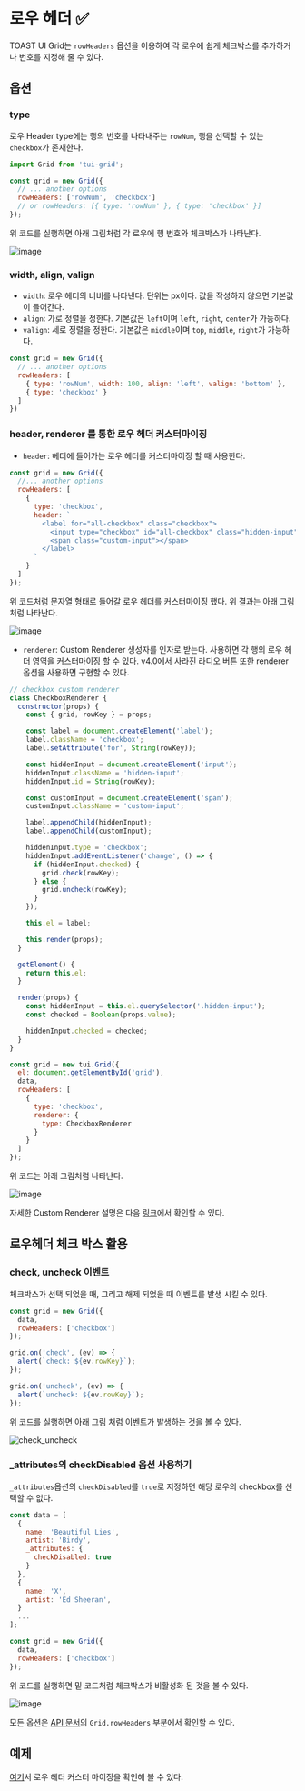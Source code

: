# 로우 헤더 ✅

TOAST UI Grid는 `rowHeaders` 옵션을 이용하여 각 로우에 쉽게 체크박스를 추가하거나 번호를 지정해 줄 수 있다.

## 옵션
### type

로우 Header type에는 행의 번호를 나타내주는 `rowNum`, 행을 선택할 수 있는 `checkbox`가 존재한다. 

```js
import Grid from 'tui-grid';

const grid = new Grid({
  // ... another options
  rowHeaders: ['rowNum', 'checkbox']
  // or rowHeaders: [{ type: 'rowNum' }, { type: 'checkbox' }]
});
```

위 코드를 실행하면 아래 그림처럼 각 로우에 행 번호와 체크박스가 나타난다. 

![image](https://user-images.githubusercontent.com/35371660/60868741-9b75d500-a268-11e9-98f3-18a9293d32b4.png)

### width, align, valign

* `width`: 로우 헤더의 너비를 나타낸다. 단위는 px이다. 값을 작성하지 않으면 기본값이 들어간다.
* `align`: 가로 정렬을 정한다. 기본값은 `left`이며 `left`, `right`, `center`가 가능하다.
* `valign`: 세로 정렬을 정한다. 기본값은 `middle`이며 `top`, `middle`, `right`가 가능하다.

```js
const grid = new Grid({
  // ... another options
  rowHeaders: [
    { type: 'rowNum', width: 100, align: 'left', valign: 'bottom' },
    { type: 'checkbox' }
  ]
})
```

### header, renderer 를 통한 로우 헤더 커스터마이징

* `header`: 헤더에 들어가는 로우 헤더를 커스터마이징 할 때 사용한다.

```js
const grid = new Grid({
  //... another options
  rowHeaders: [
    {
      type: 'checkbox',
      header: `
        <label for="all-checkbox" class="checkbox">
          <input type="checkbox" id="all-checkbox" class="hidden-input" name="_checked" />
          <span class="custom-input"></span>
        </label>
      `
    }
  ]
});
```

위 코드처럼 문자열 형태로 들어갈 로우 헤더를 커스터마이징 했다. 위 결과는 아래 그림처럼 나타난다.

![image](https://user-images.githubusercontent.com/35371660/60875736-7340a300-a275-11e9-9cd6-9472c2763323.png)


* `renderer`: Custom Renderer 생성자를 인자로 받는다. 사용하면 각 행의 로우 헤더 영역을 커스터마이징 할 수 있다. v4.0에서 사라진 라디오 버튼 또한 renderer 옵션을 사용하면 구현할 수 있다.

```js
// checkbox custom renderer
class CheckboxRenderer {
  constructor(props) {
    const { grid, rowKey } = props;

    const label = document.createElement('label');
    label.className = 'checkbox';
    label.setAttribute('for', String(rowKey));

    const hiddenInput = document.createElement('input');
    hiddenInput.className = 'hidden-input';
    hiddenInput.id = String(rowKey);

    const customInput = document.createElement('span');
    customInput.className = 'custom-input';

    label.appendChild(hiddenInput);
    label.appendChild(customInput);

    hiddenInput.type = 'checkbox';
    hiddenInput.addEventListener('change', () => {
      if (hiddenInput.checked) {
        grid.check(rowKey);
      } else {
        grid.uncheck(rowKey);
      }
    });

    this.el = label;

    this.render(props);
  }

  getElement() {
    return this.el;
  }

  render(props) {
    const hiddenInput = this.el.querySelector('.hidden-input');
    const checked = Boolean(props.value);

    hiddenInput.checked = checked;
  }
}

const grid = new tui.Grid({
  el: document.getElementById('grid'),
  data,
  rowHeaders: [
    {
      type: 'checkbox',
      renderer: {
        type: CheckboxRenderer
      }
    }
  ]
});
```

위 코드는 아래 그림처럼 나타난다.

![image](https://user-images.githubusercontent.com/35371660/60876491-f6aec400-a276-11e9-8ff6-b2b30c5f6f4a.png)


자세한 Custom Renderer 설명은 다음 [링크](./custom-renderer)에서 확인할 수 있다.

## 로우헤더 체크 박스 활용
### check, uncheck 이벤트

체크박스가 선택 되었을 때, 그리고 해제 되었을 때 이벤트를 발생 시킬 수 있다.

```js
const grid = new Grid({
  data,
  rowHeaders: ['checkbox']
});

grid.on('check', (ev) => {
  alert(`check: ${ev.rowKey}`);
});

grid.on('uncheck', (ev) => {
  alert(`uncheck: ${ev.rowKey}`);
});
```

위 코드를 실행하면 아래 그림 처럼 이벤트가 발생하는 것을 볼 수 있다.

![check_uncheck](https://user-images.githubusercontent.com/35371660/60872188-3a053480-a26f-11e9-8af4-e5280bf45f69.gif)

### _attributes의 checkDisabled 옵션 사용하기

`_attributes`옵션의 `checkDisabled`를 `true`로 지정하면 해당 로우의 checkbox를 선택할 수 없다.

```js
const data = [
  {
    name: 'Beautiful Lies',
    artist: 'Birdy',
    _attributes: {
      checkDisabled: true
    }
  },
  {
    name: 'X',
    artist: 'Ed Sheeran',
  }
  ...
];

const grid = new Grid({
  data,
  rowHeaders: ['checkbox']
});
```

위 코드를 실행하면 밑 코드처럼 체크박스가 비활성화 된 것을 볼 수 있다.

![image](https://user-images.githubusercontent.com/35371660/60870503-fbba4600-a26b-11e9-8a5d-39af045b40bf.png)

모든 옵션은 [API 문서](http://nhn.github.io/tui.grid/latest)의 `Grid.rowHeaders` 부분에서 확인할 수 있다.

## 예제

[여기](http://nhn.github.io/tui.grid/latest/tutorial-example11-row-headers)서 로우 헤더 커스터 마이징을 확인해 볼 수 있다.
